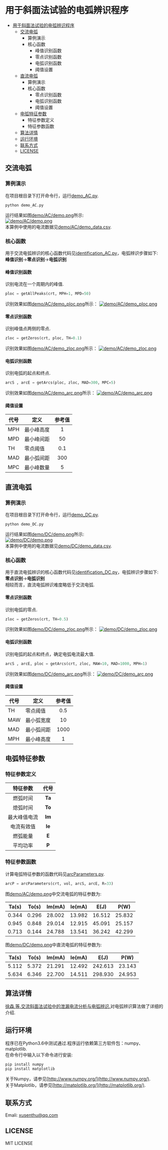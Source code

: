 # 用于斜面法试验的电弧辨识程序
- [用于斜面法试验的电弧辨识程序](#用于斜面法试验的电弧辨识程序)
    + [交流电弧](#交流电弧)
        * 算例演示
        * 核心函数
            - 峰值识别函数
            - 零点识别函数
            - 电弧识别函数
            - 阈值设置
    + [直流电弧](#直流电弧)
        * 算例演示
        * 核心函数
            - 零点识别函数
            - 电弧识别函数
            - 阈值设置
    + [电弧特征参数](#电弧特征参数)
        * 特征参数定义
        * 特征参数函数
    + [算法详情](#算法详情)
    + [运行环境](#运行环境)
    + [联系方式](#联系方式)
    + [LICENSE](#LICENSE)
## 交流电弧
### 算例演示
在项目根目录下打开命令行，运行[demo_AC.py](demo_AC.py).
```shell
python demo_AC.py
```
运行结果如图[demo/AC/demo.png](demo/AC/demo.png)所示:  
[![demo/AC/demo.png](demo/AC/demo.png)](demo/AC/demo.png)  
本算例中使用的电流数据见[demo/AC/demo_data.csv](demo/AC/demo_data.csv).  
### 核心函数
用于交流电弧辨识的核心函数代码见[identification_AC.py](identification_AC.py)，电弧辨识步骤如下:  
**峰值识别**&rarr;**零点识别**&rarr;**电弧识别**
#### 峰值识别函数
识别电流在一个周期内的峰值.
```python
ploc = getAllPeaks(crt, MPH=1, MPD=50)
```
识别效果如图[demo/AC/demo_ploc.png](demo/AC/demo_ploc.png)所示：
[![demo/AC/demo_ploc.png](demo/AC/demo_ploc.png)](demo/AC/demo_ploc.png)
#### 零点识别函数
识别峰值点两侧的零点.
```python
zloc = getZeros(crt, ploc, TH=0.1)
```
识别效果如图[demo/AC/demo_zloc.png](demo/AC/demo_zloc.png)所示：
[![demo/AC/demo_zloc.png](demo/AC/demo_zloc.png)](demo/AC/demo_zloc.png)
#### 电弧识别函数
识别电弧的起点和终点.
```python
arcS , arcE = getArcs(ploc, zloc, MAD=300, MPC=5)
```
识别效果如图[demo/AC/demo_arc.png](demo/AC/demo_arc.png)所示：
[![demo/AC/demo_arc.png](demo/AC/demo_arc.png)](demo/AC/demo_arc.png)
#### 阈值设置
| 代号 |    定义    | 参考值 |
|------|------------|:-----:|
| MPH  | 最小峰高度 |      1 |
| MPD  | 最小峰间距 |     50 |
| TH   | 零点阈值   |    0.1 |
| MAD  | 最小弧间距 |    300 |
| MPC  | 最小峰数量 |      5 |

## 直流电弧
### 算例演示
在项目根目录下打开命令行，运行[demo_DC.py](demo_DC.py).
```shell
python demo_DC.py
```
运行结果如图[demo/DC/demo.png](demo/DC/demo.png)所示:  
[![demo/DC/demo.png](demo/DC/demo.png)](demo/DC/demo.png)  
本算例中使用的电流数据见[demo/DC/demo_data.csv](demo/DC/demo_data.csv).  
### 核心函数
用于直流电弧辨识的核心函数代码见[identification_DC.py](identification_DC.py)，电弧辨识步骤如下:  
**零点识别**&rarr;**电弧识别**  
相较而言，直流电弧辨识难度略低于交流电弧.
#### 零点识别函数
识别电弧的零点.
```python
zloc = getZeros(crt, TH=0.5)
```
识别效果如图[demo/DC/demo_zloc.png](demo/DC/demo_zloc.png)所示：
[![demo/DC/demo_zloc.png](demo/DC/demo_zloc.png)](demo/DC/demo_zloc.png)
#### 电弧识别函数
识别电弧的起点和终点，确定电弧电流最大值.
```python
arcS , arcE, ploc = getArcs(crt, zloc, MAW=10, MAD=1000, MPH=1)
```
识别效果如图[demo/DC/demo_arc.png](demo/DC/demo_arc.png)所示：
[![demo/DC/demo_arc.png](demo/DC/demo_arc.png)](demo/DC/demo_arc.png)
#### 阈值设置
| 代号   | 定义         | 参考值   |
| ------ | ------------ |:-------:|
| TH     | 零点阈值     | 0.5      |
| MAW    | 最小弧宽度   | 10       |
| MAD    | 最小弧间距   | 1000     |
| MPH    | 最小峰高度   | 1        |

## 电弧特征参数
### 特征参数定义
| 特征参数     | 代号   |
|:-----:|:-----:|
| 燃弧时间     | **Ta** |
| 熄弧时间     | **To** |
| 最大峰值电流 | **Im** |
| 电流有效值   | **Ie** |
| 燃弧能量     | **E**  |
| 平均功率     | **P**  |

### 特征参数函数
计算电弧特征参数的函数代码见[arcParameters.py](arcParameters.py).
```python
arcP = arcParameters(crt, vol, arcS, arcE, R=33)
```
图[demo/AC/demo.png](demo/AC/demo.png)中交流电弧的特征参数为:

| Ta(s) | To(s) | Im(mA) | Ie(mA) |  E(J)  |  P(W)  |
|-------|-------|--------|--------|--------|--------|
| 0.344 | 0.296 | 28.002 | 13.982 | 16.512 | 25.832 |
| 0.945 | 0.848 | 29.014 | 12.915 | 45.091 | 25.157 |
| 0.713 | 0.144 | 24.788 | 13.541 | 36.242 | 42.299 |

图[demo/DC/demo.png](demo/DC/demo.png)中直流电弧的特征参数为:

| Ta(s) | To(s) | Im(mA) | Ie(mA) |   E(J)  |  P(W)  |
|-------|-------|--------|--------|---------|--------|
| 5.112 | 5.372 | 21.291 | 12.492 | 242.613 | 23.143 |
| 5.634 | 6.346 | 22.700 | 14.511 | 298.930 | 24.953 |

## 算法详情
[徐森,等.交流斜面法试验中的泄漏电流分析与电弧辨识.]()对电弧辨识算法做了详细的介绍.
## 运行环境
程序已在Python3.6中测试通过.程序运行依赖第三方软件包：numpy、matplotlib.  
在命令行中输入以下命令进行安装:
```shell
pip install numpy
pip install matplotlib
```
关于Numpy，请参见[http://www.numpy.org/](http://www.numpy.org/).  
关于Matplotlib，请参见[http://matplotlib.org/](http://matplotlib.org/).
## 联系方式
Emali: xusenthu@qq.com
## LICENSE
MIT LICENSE
